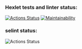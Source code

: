 ### Hexlet tests and linter status:
[![Actions Status](https://github.com/steshkof/frontend-project-lvl1/workflows/hexlet-check/badge.svg)](https://github.com/steshkof/frontend-project-lvl1/actions) [![Maintainability](https://api.codeclimate.com/v1/badges/a99a88d28ad37a79dbf6/maintainability)](https://codeclimate.com/github/codeclimate/codeclimate/maintainability) 

### selint status:
![Actions Status](https://github.com/steshkof/frontend-project-lvl1/actions/workflows/hexlet-check.yml/badge.svg)





